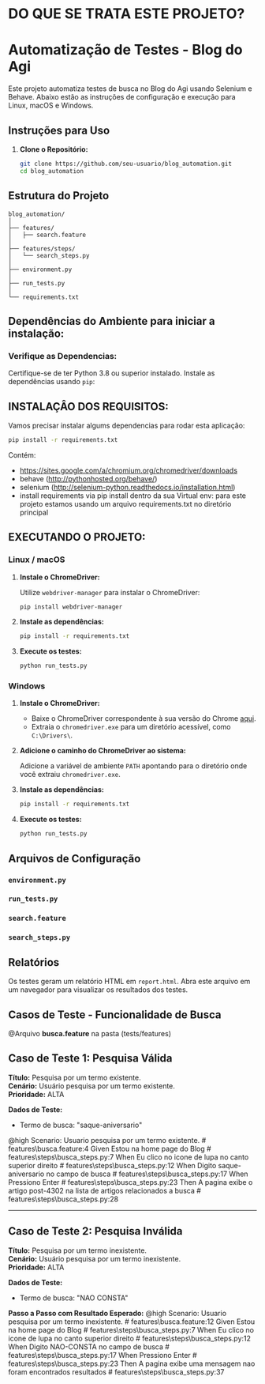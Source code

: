 # DO QUE SE TRATA ESTE PROJETO?



# Automatização de Testes - Blog do Agi

Este projeto automatiza testes de busca no Blog do Agi usando Selenium e Behave. Abaixo estão as instruções de configuração e execução para Linux, macOS e Windows.

## Instruções para Uso

1. **Clone o Repositório:**

   ```bash
   git clone https://github.com/seu-usuario/blog_automation.git
   cd blog_automation
   ```

## Estrutura do Projeto

```
blog_automation/
│
├── features/
│   ├── search.feature
│
├── features/steps/
│   └── search_steps.py
│
├── environment.py
│
├── run_tests.py
│
└── requirements.txt
```

## Dependências do Ambiente para iniciar a instalação:

### Verifique as Dependencias:
Certifique-se de ter Python 3.8 ou superior instalado. Instale as dependências usando `pip`:

## INSTALAÇÂO DOS REQUISITOS:
Vamos precisar instalar algums dependencias para rodar esta aplicação:

```bash
pip install -r requirements.txt
```

Contém:
- https://sites.google.com/a/chromium.org/chromedriver/downloads
- behave (http://pythonhosted.org/behave/)
- selenium (http://selenium-python.readthedocs.io/installation.html)
- install requirements via pip install dentro da sua Virtual env: para este projeto estamos usando um arquivo requirements.txt no diretório principal

## EXECUTANDO O PROJETO:

### Linux / macOS

1. **Instale o ChromeDriver:**

   Utilize `webdriver-manager` para instalar o ChromeDriver:

   ```bash
   pip install webdriver-manager
   ```

2. **Instale as dependências:**

   ```bash
   pip install -r requirements.txt
   ```

3. **Execute os testes:**

   ```bash
   python run_tests.py
   ```

### Windows

1. **Instale o ChromeDriver:**

   - Baixe o ChromeDriver correspondente à sua versão do Chrome [aqui](https://sites.google.com/chromium.org/driver/).
   - Extraia o `chromedriver.exe` para um diretório acessível, como `C:\Drivers\`.

2. **Adicione o caminho do ChromeDriver ao sistema:**

   Adicione a variável de ambiente `PATH` apontando para o diretório onde você extraiu `chromedriver.exe`.

3. **Instale as dependências:**

   ```bash
   pip install -r requirements.txt
   ```

4. **Execute os testes:**

   ```bash
   python run_tests.py
   ```



## Arquivos de Configuração

### `environment.py`
### `run_tests.py`
### `search.feature`
### `search_steps.py`

## Relatórios

Os testes geram um relatório HTML em `report.html`. Abra este arquivo em um navegador para visualizar os resultados dos testes.



## Casos de Teste - Funcionalidade de Busca 

@Arquivo **busca.feature** na pasta (tests/features)

## Caso de Teste 1: Pesquisa Válida

**Título:** Pesquisa por um termo existente.  
**Cenário:** Usuário pesquisa por um termo existente.  
**Prioridade:** ALTA  

**Dados de Teste:**  
- Termo de busca: "saque-aniversario"

@high
  Scenario: Usuario pesquisa por um termo existente.                                # features\busca.feature:4
    Given Estou na home page do Blog                                                # features\steps\busca_steps.py:7
    When Eu clico no icone de lupa no canto superior direito                        # features\steps\busca_steps.py:12
    When Digito saque-aniversario no campo de busca                                 # features\steps\busca_steps.py:17
    When Pressiono Enter                                                            # features\steps\busca_steps.py:23
    Then A pagina exibe o artigo post-4302 na lista de artigos relacionados a busca # features\steps\busca_steps.py:28


---

## Caso de Teste 2: Pesquisa Inválida

**Título:** Pesquisa por um termo inexistente.  
**Cenário:** Usuário pesquisa por um termo inexistente.  
**Prioridade:** ALTA  

**Dados de Teste:**  
- Termo de busca: "NAO CONSTA"

**Passo a Passo com Resultado Esperado:**
 @high
  Scenario: Usuario pesquisa por um termo inexistente.                # features\busca.feature:12
    Given Estou na home page do Blog                                  # features\steps\busca_steps.py:7
    When Eu clico no icone de lupa no canto superior direito          # features\steps\busca_steps.py:12
    When Digito NAO-CONSTA no campo de busca                          # features\steps\busca_steps.py:17
    When Pressiono Enter                                              # features\steps\busca_steps.py:23
    Then A pagina exibe uma mensagem nao foram encontrados resultados # features\steps\busca_steps.py:37

